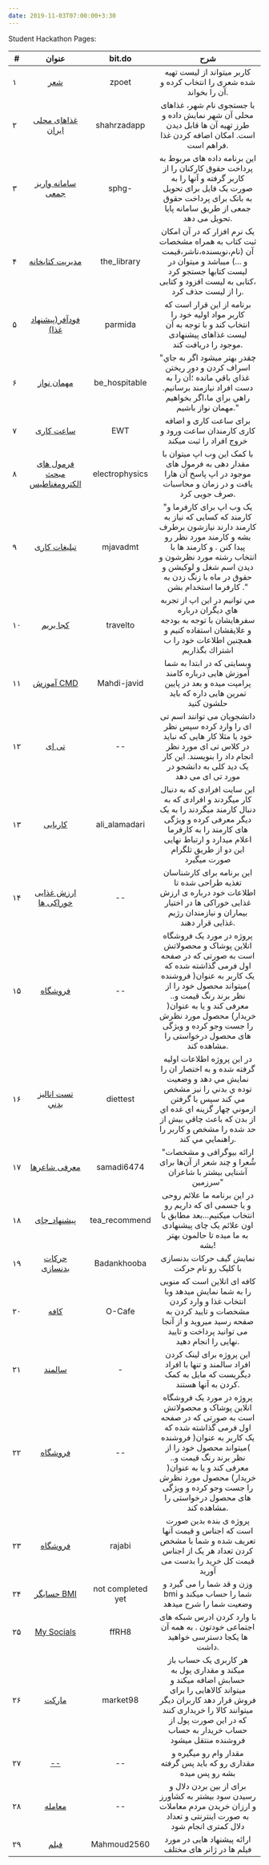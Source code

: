 ```yaml
---
date: 2019-11-03T07:00:00+3:30
---
```

Student Hackathon Pages:

| # |       عنوان                 |      bit.do     |                 شرح                    |
|---|:----------------------------:|:---------------:|:----------------------------------------:|
| ۱ |[شعر](http://98522022.pythonanywhere.com)|zpoet|کاربر میتواند از لیست تهیه شده شعری را انتخاب کرده و آن را بخواند.|
| ۲ |[غذاهای محلی ایران](http://98521018.pythonanywhere.com)|shahrzadapp|با جستجوی نام شهر، غذاهای محلی آن شهر نمایش داده و طرز تهیه آن ها قابل دیدن است. امکان اضافه کردن غذا فراهم است.|
| ۳ |[سامانه واریز جمعی](http://98521045.pythonanywhere.com)|sphg-|این برنامه داده های مربوط به پرداخت حقوق کارکنان را از کاربر گرفته و آنها را به صورت یک فایل برای تحویل به بانک برای پرداخت حقوق جمعی از طریق سامانه پایا تحویل می دهد.|
| ۴ |[مدیریت کتابخانه](http://98521171.pythonanywhere.com)|the_library|یک نرم افزار که در آن امکان ثبت کتاب به همراه مشخصات آن (نام،نویسنده،ناشر،قیمت و ...) میباشد و میتوان در لیست کتابها جستجو کرد ،کتابی به لیست افزود و کتابی را از لیست حذف کرد.|
| ۵ |[فودآفر(پیشنهاد غذا)](http://98521459.pythonanywhere.com)|parmida|برنامه از این قرار است که کاربر مواد اولیه خود را انتخاب کند و با توجه به آن لیست غذاهای پیشنهادی موجود را دریافت کند.|
| ۶ |[مهمان نواز](http://98521369.pythonanywhere.com)|be_hospitable|"چقدر بهتر ميشود اگر به جاي اسراف كردن و دور ريختن  غذاي باقي مانده ؛آن را به دست افراد نيازمند برسانيم. راهي براي ما،اگر بخواهيم مهمان نواز باشيم."|
| ۷ |[ساعت کاری](http://98521162.pythonanywhere.com)|EWT|برای ساعت کاری و اضافه کاری کارمندان ساعت ورود و خروج افراد را ثبت میکند|
| ۸ |[فرمول های مبحث الکترومغناطیس](http://98522274.pythonanywhere.com)|electrophysics|با کمک این وب اپ میتوان با مقدار دهی به فرمول های موجود در اپ پاسخ آن هارا یافت و در زمان و محاسبات صرف جویی کرد.|
| ۹ |[تبلیغات کاری](http://98522049.pythonanywhere.com)|mjavadmt|"یک وب اپ برای کارفرما و کارمند که کسایی که نیاز به کارمند دارند نیازشون برطرف بشه و کارمند مورد نظر رو پیدا کنن . و کارمند ها با انتخاب رشته مورد نظرشون و دیدن اسم شغل و لوکیشن و حقوق در ماه با زنگ زدن به کارفرما استخدام بشن ."|
|۱۰ |[كجا بريم](http://98522382.pythonanywhere.com)|travelto|مي توانيم در اين اپ از تجربه هاي ديگران درباره سفرهايشان با توجه به بودجه و علايقشان استفاده كنيم و همچنين اطلاعات خود را ب اشتراك بگذاريم|
|۱۱ |[آموزش CMD](http://98521108.pythonanywhere.com)|Mahdi-javid|وبسایتی که در ابتدا به شما آموزش هایی درباره کامند پرامپت میده و بعد در پایین تمرین هایی داره که باید حلشون کنید|
|۱۲ |[تی ای](http://98521099.pythonanywhere.com)|--|دانشجویان می توانند اسم تی ای را وارد کرده سپس نظر خود یا مثلا کار هایی که نباید در کلاس تی ای مورد نظر انجام داد را بنویسند. این کار یک دید کلی به دانشجو در مورد تی ای می دهد|
|۱۳ |[کاریابی](http://98521216.pythonanywhere.com)|ali_alamadari|این سایت افرادی که به دنبال کار میگردند و افرادی که به دنبال کارمند میگردند را  به یک دیگر معرفی کرده و ویژگی های کارمند را به کارفرما اعلام میدارد و ارتباط نهایی این دو از طریق تلگرام صورت میگیرد|
|۱۴ |[ارزش غذایی خوراکی ها](http://mahdiehnaderi.pythonanywhere.com)|--|این برنامه برای کارشناسان تغذیه طراحی شده تا اطلاعات خود درباره ی ارزش غذایی خوراکی ها در اختیار بیماران و نیازمندان رژیم غذایی قرار دهند.|
|۱۵ |[فروشگاه](http://97551279.pythonanywhere.com)|--|پروژه در مورد یک  فروشگاه انلاین پوشاک و محصولاتش است به صورتی که  در صفحه اول فرمی گذاشته  شده  که یک کاربر به عنوان( فروشنده )میتواند محصول خود را از نظر برند رنگ قیمت و.. معرفی کند و یا به عنوان( خریدار) محصول مورد نظرش را جست وجو کرده و ویژگی های محصول درخواستی را مشاهده کند.|
|۱۶ |[تست اناليز بدني](http://98522328.pythonanywhere.com)|diettest|در اين پروژه اطلاعات اوليه گرفته شده و به اختصار ان را نمايش مي دهد و وضعيت توده ي بدني را نيز مشخص مي كند سپس با گرفتن ازموني چهار گزينه اي غده اي از بدن كه باعث چاقي بيش از حد شده را مشخص و كاربر را راهنمايي مي كند.|
|۱۷ |[معرفی شاعرها](http://98521324.pythonanywhere.com)|samadi6474|"ارائه بیوگرافی و مشخصات شُعرا و چند شعر از آن‌ها برای آشنایی بیشتر با شاعران سرزمین"|
|۱۸ |[پیشنهاد_چای](http://98522319.pythonanywhere.com)|tea_recommend|در این برنامه ما علائم روحی و یا جسمی ای که داریم رو انتخاب میکنیم...بعد مطابق با اون علائم یک چای پیشنهادی به ما میده تا حالمون بهتر بشه!|
|۱۹ |[حرکات بدنسازی](http://98521396.pythonanywhere.com)|Badankhooba|نمایش گیف حرکات بدنسازی با کلیک رو نام حرکت|
|۲۰ |[کافه](http://98522031.pythonanywhere.com)|O-Cafe|کافه ای انلاین است که منویی را به شما نمایش میدهد وبا انتخاب غذا و وارد کردن مشخصات و تایید کردن به صفحه رسید میروید و از آنجا می توانید پرداخت و تایید نهایی را انجام دهید.|
|۲۱ |[سالمند](http://98522346.pythonanywhere.com/)|-|این پروژه برای لینک کردن افراد سالمند و تنها با افراد دیگریست که مایل به کمک کردن به آنها هستند.|
|۲۲ |[فروشگاه](http://97551279.pythonanywhere.com)|--|پروژه در مورد یک  فروشگاه انلاین پوشاک و محصولاتش است به صورتی که  در صفحه اول فرمی گذاشته  شده  که یک کاربر به عنوان( فروشنده )میتواند محصول خود را از نظر برند رنگ قیمت و.. معرفی کند و یا به عنوان( خریدار) محصول مورد نظرش را جست وجو کرده و ویژگی های محصول درخواستی را مشاهده کند.|
|۲۳ |[فروشگاه](http://97531342.pythonanywhere.com/)|rajabi|پروژه ی بنده بدین صورت است که اجناس و قیمت آنها تعریف شده و شما با مشخص کردن تعداد هر یک از اجناس قیمت کل خرید را بدست می آورید |
|۲۴ |[حسابگر BMI](http://98521306.pythonanywhere.com)|not completed yet|وزن و قد شما را می گیرد و bmi شما را حساب میکند و وضعیت شما را شرح میدهد|
|۲۵ |[My Socials](http://98522175.pythonanywhere.com)|ffRH8|با وارد کردن ادرس شبکه های اجتماعی خودتون . به همه آن ها یکجا دسترسی خواهید داشت.|
|۲۶ |[مارکت](http://98522238.pythonanywhere.com)|market98|هر کاربری یک حساب باز میکند و مقداری پول به حسابش اضافه میکند و میتواند کالاهایی را برای فروش قرار دهد کاربران دیگر میتوانند کالا را خریداری کنند که در این صورت پول از حساب خریدار به حساب فروشنده منتقل میشود|
|۲۷ |[--](http://98522058.pythonanywhere.com)|--|مقدار وام رو میگیره و مقداری رو که باید پس گرفته بشه رو پس میده|
|۲۸ |[معامله](http://98521126.pythonanywhere.com)|--|برای از بین بردن دلال و رسیدن سود بیشتر به کشاورز و ارزان خریدن مردم معاملات به صورت اینترنتی و تعداد دلال کمتری انجام شود|
|۲۹ |[فیلم](http://98521489.pythonanywhere.com)|Mahmoud2560|ارائه پیشنهاد هایی در مورد فیلم ها در ژانر های مختلف|



<!-- 
* [98521018](http://http://98521018.pythonanywhere.com/)-#1
* [98521045](http://http://98521045.pythonanywhere.com/)-#2
* [98521099](http://http://98521099.pythonanywhere.com/)-#3
* [98522175](http://http://98522175.pythonanywhere.com/)-#19
* [98521108](http://http://98521108.pythonanywhere.com/)-#4
* [98521126](http://http://98521126.pythonanywhere.com/)-#
* [98521162](http://http://98521162.pythonanywhere.com/)-#5
* [98521171](http://http://98521171.pythonanywhere.com/)-#6
* [97531342](http://http://97531342.pythonanywhere.com/)-#7
* [98521216](http://http://98521216.pythonanywhere.com/)-#8
* [98521234](http://http://98521234.pythonanywhere.com/)-#
* [98521252](http://http://98521252.pythonanywhere.com/)-#
* [98521306](http://http://98521306.pythonanywhere.com/)-#
* [98522238](http://http://98522238.pythonanywhere.com/)-#
* [98521324](http://http://98521324.pythonanywhere.com/)-#
* [98522274](http://http://98522274.pythonanywhere.com/)-#9
* [98522319](http://http://98522319.pythonanywhere.com/)-#
* [98521369](http://http://98521369.pythonanywhere.com/)-#10
* [98522328](http://http://98522328.pythonanywhere.com/)-#11
* [98521396](http://http://98521396.pythonanywhere.com/)-#12-
* [98521459](http://http://98521459.pythonanywhere.com/)-#13
* [98522382](http://http://98522382.pythonanywhere.com/)-#14
* [98521486](http://http://98521486.pythonanywhere.com/)-#15
* [98522022](http://http://98522022.pythonanywhere.com/)-#16
* [98522031](http://http://98522031.pythonanywhere.com/)-#
* [98522049](http://http://98522049.pythonanywhere.com/)-#17
* [98522058](http://http://98522058.pythonanywhere.com/)-#
* [97551279](http://http://97551279.pythonanywhere.com/)-#18
* [98522076](http://http://98522076.pythonanywhere.com/)-#
* [98522346](http://http://98522346.pythonanywhere.com/)-# -->
